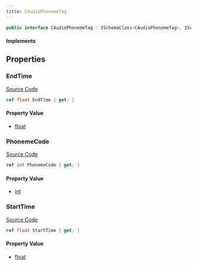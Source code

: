 ```yaml
---
title: CAudioPhonemeTag
---
```


```csharp
public interface CAudioPhonemeTag : ISchemaClass<CAudioPhonemeTag>, ISchemaField, ISchemaClass, INativeHandle
```

#### Implements

## Properties

### EndTime

[Source Code](https://github.com/swiftly-solution/swiftlys2/blob/beta/managed/src/SwiftlyS2.Generated/Schemas/Interfaces/CAudioPhonemeTag.cs#L18)

```csharp
ref float EndTime { get; }
```

#### Property Value

- [float](https://learn.microsoft.com/dotnet/api/system.single)

### PhonemeCode

[Source Code](https://github.com/swiftly-solution/swiftlys2/blob/beta/managed/src/SwiftlyS2.Generated/Schemas/Interfaces/CAudioPhonemeTag.cs#L20)

```csharp
ref int PhonemeCode { get; }
```

#### Property Value

- [int](https://learn.microsoft.com/dotnet/api/system.int32)

### StartTime

[Source Code](https://github.com/swiftly-solution/swiftlys2/blob/beta/managed/src/SwiftlyS2.Generated/Schemas/Interfaces/CAudioPhonemeTag.cs#L16)

```csharp
ref float StartTime { get; }
```

#### Property Value

- [float](https://learn.microsoft.com/dotnet/api/system.single)

